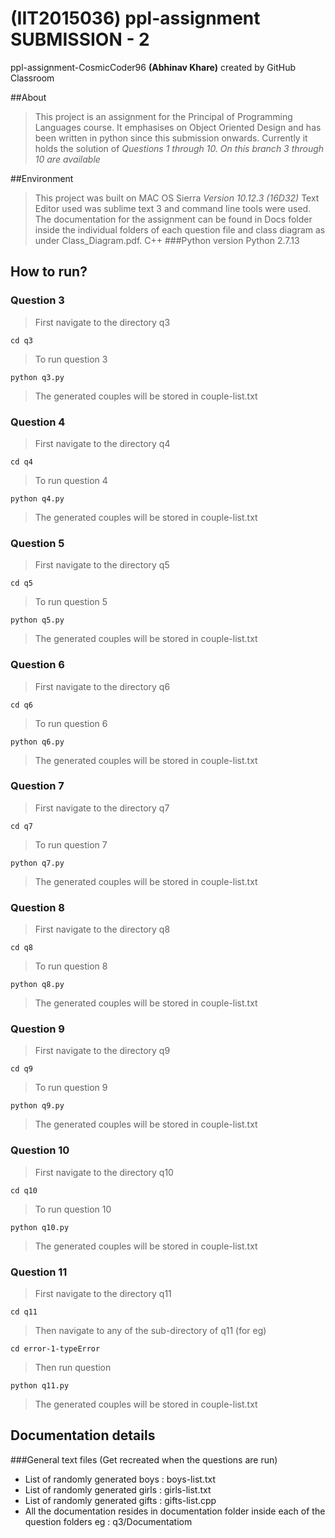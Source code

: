 # (IIT2015036) ppl-assignment SUBMISSION - 2
ppl-assignment-CosmicCoder96 **(Abhinav Khare)**  created by GitHub Classroom

##About

>This project is an assignment for the Principal of Programming Languages course. It emphasises on Object Oriented Design and has been written in python since this submission onwards. Currently it holds the solution of *Questions 1 through 10. On this branch 3 through 10 are available*

##Environment

>This project was built on  MAC OS Sierra *Version 10.12.3 (16D32)* Text Editor used was sublime text 3 and command line tools were used.
The documentation for the assignment can be found in Docs folder inside the individual folders of each question file and class diagram as under Class_Diagram.pdf.
C++ 
###Python  version
Python 2.7.13


## How to run?


### Question 3
>First navigate to the directory q3
```
cd q3
```
>To run question 3
```
python q3.py
```
>The generated couples will be stored in couple-list.txt
  

### Question 4
>First navigate to the directory q4
```
cd q4
```
>To run question 4
```
python q4.py
```
>The generated couples will be stored in couple-list.txt
  
### Question 5
>First navigate to the directory q5
```
cd q5
```
>To run question 5
```
python q5.py
```
>The generated couples will be stored in couple-list.txt
### Question 6
>First navigate to the directory q6
```
cd q6
```
>To run question 6
```
python q6.py
```
>The generated couples will be stored in couple-list.txt
  
### Question 7
>First navigate to the directory q7
```
cd q7
```
>To run question 7
```
python q7.py
```
>The generated couples will be stored in couple-list.txt
 
### Question 8
>First navigate to the directory q8
```
cd q8
```
>To run question 8
```
python q8.py
```
>The generated couples will be stored in couple-list.txt

### Question 9
>First navigate to the directory q9
```
cd q9
```
>To run question 9
```
python q9.py
```
>The generated couples will be stored in couple-list.txt
  
### Question 10
>First navigate to the directory q10
```
cd q10
```
>To run question 10
```
python q10.py
```
>The generated couples will be stored in couple-list.txt

### Question 11
>First navigate to the directory q11
```
cd q11
```
>Then navigate to any of the  sub-directory of q11 (for eg)
```
cd error-1-typeError
```

>Then run question
```
python q11.py
```
>The generated couples will be stored in couple-list.txt
  
## Documentation details
###General text files (Get recreated when the questions are run)
  * List of randomly generated boys : boys-list.txt
  * List of randomly generated girls : girls-list.txt
  * List of randomly generated gifts : gifts-list.cpp
  * All the documentation resides in documentation folder inside each of the question folders eg : q3/Documentatiom

